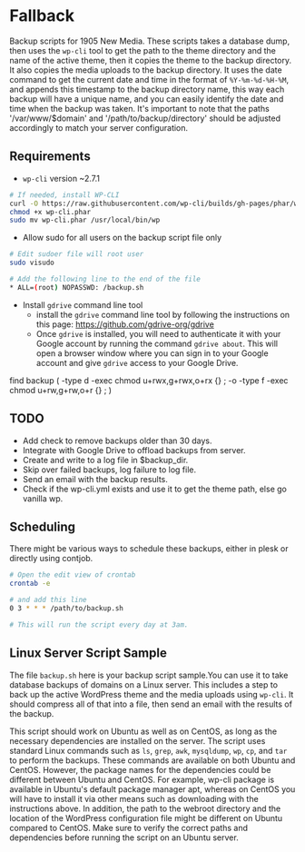 # Fallback
Backup scripts for 1905 New Media. 
These scripts takes a database dump, then uses the `wp-cli` tool to get the path to the theme directory and the name of the active theme, then it copies the theme to the backup directory. It also copies the media uploads to the backup directory. It uses the date command to get the current date and time in the format of `%Y-%m-%d-%H-%M`, and appends this timestamp to the backup directory name, this way each backup will have a unique name, and you can easily identify the date and time when the backup was taken.
It's important to note that the paths '/var/www/$domain' and '/path/to/backup/directory' should be adjusted accordingly to match your server configuration.

## Requirements
* `wp-cli` version ~2.7.1
```sh
# If needed, install WP-CLI 
curl -O https://raw.githubusercontent.com/wp-cli/builds/gh-pages/phar/wp-cli.phar
chmod +x wp-cli.phar
sudo mv wp-cli.phar /usr/local/bin/wp
```
* Allow sudo for all users on the backup script file only 
```sh
# Edit sudoer file will root user
sudo visudo

# Add the following line to the end of the file
* ALL=(root) NOPASSWD: /backup.sh
```
* Install `gdrive` command line tool
  * install the `gdrive` command line tool by following the instructions on this page: https://github.com/gdrive-org/gdrive
  * Once `gdrive` is installed, you will need to authenticate it with your Google account by running the command `gdrive about`. This will open a browser window where you can sign in to your Google account and give `gdrive` access to your Google Drive.

find backup \( -type d -exec chmod u+rwx,g+rwx,o+rx {} \; -o -type f -exec chmod u+rw,g+rw,o+r {} \; \)
## TODO
* Add check to remove backups older than 30 days.
* Integrate with Google Drive to offload backups from server.
* Create and write to a log file in $backup_dir.
* Skip over failed backups, log failure to log file.
* Send an email with the backup results.
* Check if the wp-cli.yml exists and use it to get the theme path, else go vanilla wp.

## Scheduling
There might be various ways to schedule these backups, either in plesk or directly using contjob.
```sh
# Open the edit view of crontab
crontab -e

# and add this line
0 3 * * * /path/to/backup.sh

# This will run the script every day at 3am.
```

## Linux Server Script Sample
The file `backup.sh` here is your backup script sample.You can use it to take database backups of domains on a Linux server. This includes a step to back up the active WordPress theme and the media uploads using `wp-cli`. It should compress all of that into a file, then send an email with the results of the backup.  

This script should work on Ubuntu as well as on CentOS, as long as the necessary dependencies are installed on the server. The script uses standard Linux commands such as `ls`, `grep`, `awk`, `mysqldump`, `wp`, `cp`, and `tar` to perform the backups. These commands are available on both Ubuntu and CentOS. However, the package names for the dependencies could be different between Ubuntu and CentOS. For example, wp-cli package is available in Ubuntu's default package manager apt, whereas on CentOS you will have to install it via other means such as downloading with the instructions above. In addition, the path to the webroot directory and the location of the WordPress configuration file might be different on Ubuntu compared to CentOS.  Make sure to verify the correct paths and dependencies before running the script on an Ubuntu server.

